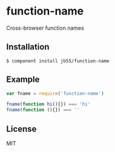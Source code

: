 
# function-name

  Cross-browser function names

## Installation

    $ component install jb55/function-name

## Example

```javascript
var fname = require('function-name')

fname(function hi(){}) === 'hi'
fname(function (){}) === ''
```

## License

  MIT
